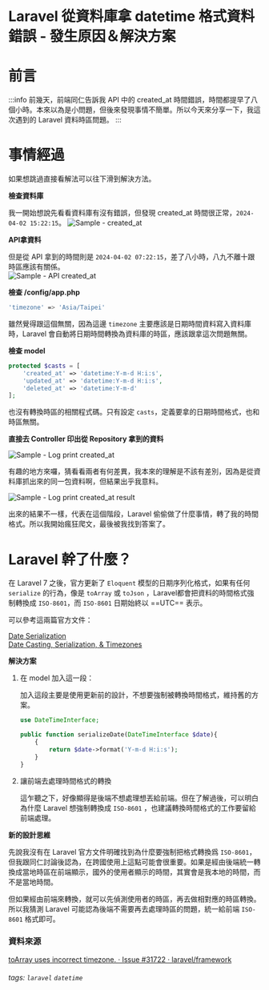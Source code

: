 # Laravel 從資料庫拿 datetime 格式資料錯誤 - 發生原因＆解決方案

**前言**
===
:::info
前幾天，前端同仁告訴我 API 中的 created_at 時間錯誤，時間都提早了八個小時。本來以為是小問題，但後來發現事情不簡單。所以今天來分享一下，我這次遇到的 Laravel 資料時區問題。
:::  

**事情經過**
===  
如果想跳過直接看解法可以往下滑到解決方法。  

**檢查資料庫**  

我一開始想說先看看資料庫有沒有錯誤，但發現 created_at 時間很正常，`2024-04-02 15:22:15`。
![Sample - created_at](https://i.imgur.com/NKjwd5I.png)  

**API拿資料**  

但是從 API 拿到的時間則是 `2024-04-02 07:22:15`，差了八小時，八九不離十跟時區應該有關係。  
![Sample - API created_at](https://i.imgur.com/8g3fni0.png)  

**檢查 /config/app.php**  

``` bash
'timezone' => 'Asia/Taipei'
``` 

雖然覺得跟這個無關，因為這邊 `timezone` 主要應該是日期時間資料寫入資料庫時，Laravel 會自動將日期時間轉換為資料庫的時區，應該跟拿這次問題無關。

**檢查 model**  

``` php
protected $casts = [
    'created_at' => 'datetime:Y-m-d H:i:s',
    'updated_at' => 'datetime:Y-m-d H:i:s',
    'deleted_at' => 'datetime:Y-m-d'
];
``` 

也沒有轉換時區的相關程式碼。只有設定 `casts`，定義要拿的日期時間格式，也和時區無關。  

**直接去 Controller 印出從 Repository 拿到的資料**  

![Sample - Log print created_at](https://i.imgur.com/pVEVeMQ.png) 

有趣的地方來囉，猜看看兩者有何差異，我本來的理解是不該有差別，因為是從資料庫抓出來的同一包資料啊，但結果出乎我意料。 

![Sample - Log print created_at result](https://i.imgur.com/Aiz7C5A.png)  

出來的結果不一樣，代表在這個階段，Laravel 偷偷做了什麼事情，轉了我的時間格式。所以我開始瘋狂爬文，最後被我找到答案了。

**Laravel 幹了什麼？**
===  

在 Laravel 7 之後，官方更新了 `Eloquent` 模型的日期序列化格式，如果有任何 `serialize` 的行為，像是 `toArray` 或 `toJson` ，Laravel都會把資料的時間格式強制轉換成 `ISO-8601`，而 `ISO-8601` 日期始終以 ==UTC== 表示。

可以參考這兩篇官方文件：  

[Date Serialization](https://laravel.com/docs/7.x/upgrade#date-serialization)  
[Date Casting, Serialization, & Timezones](https://laravel.com/docs/9.x/eloquent-mutators#date-casting-and-timezones)  

**解決方案**  

1. 在 model 加入這一段：

    加入這段主要是使用更新前的設計，不想要強制被轉換時間格式，維持舊的方案。

    ``` php
    use DateTimeInterface;

    public function serializeDate(DateTimeInterface $date){
        {
            return $date->format('Y-m-d H:i:s');
        }
    }
    ```  

2. 讓前端去處理時間格式的轉換  

    這乍聽之下，好像顯得是後端不想處理想丟給前端。但在了解過後，可以明白為什麼 Laravel 想強制轉換成 `ISO-8601` ，也建議轉換時間格式的工作要留給前端處理。

**新的設計思維**  

先說我沒有在 Laravel 官方文件明確找到為什麼要強制把格式轉換爲 `ISO-8601`，但我跟同仁討論後認為，在跨國使用上這點可能會很重要。如果是經由後端統一轉換成當地時區在前端顯示，國外的使用者顯示的時間，其實會是我本地的時間，而不是當地時間。  

但如果經由前端來轉換，就可以先偵測使用者的時區，再去做相對應的時區轉換。
所以我猜測 Laravel 可能認為後端不需要再去處理時區的問題，統一給前端 `ISO-8601` 格式即可。  

### **資料來源**  

[toArray uses incorrect timezone. · Issue #31722 · laravel/framework](https://github.com/laravel/framework/issues/31722)

###### tags: `laravel` `datetime`





